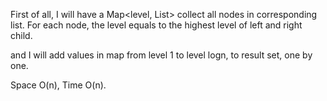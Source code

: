 
First of all, I will have a Map<level, List<Integer>> collect all nodes in corresponding list.  For each node, the level equals to the highest level of left and right child.   

and I will add values in map from level 1 to level logn, to result set, one by one.  

Space O(n), Time O(n).   

